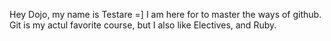 Hey Dojo, my name is Testare =] I am here for to master the ways of github.
Git is my actul favorite course, but I also like Electives, and Ruby.